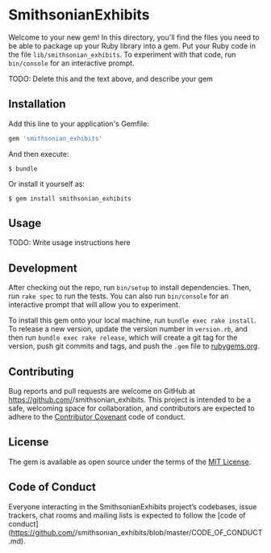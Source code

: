 # SmithsonianExhibits

Welcome to your new gem! In this directory, you'll find the files you need to be able to package up your Ruby library into a gem. Put your Ruby code in the file `lib/smithsonian_exhibits`. To experiment with that code, run `bin/console` for an interactive prompt.

TODO: Delete this and the text above, and describe your gem

## Installation

Add this line to your application's Gemfile:

```ruby
gem 'smithsonian_exhibits'
```

And then execute:

    $ bundle

Or install it yourself as:

    $ gem install smithsonian_exhibits

## Usage

TODO: Write usage instructions here

## Development

After checking out the repo, run `bin/setup` to install dependencies. Then, run `rake spec` to run the tests. You can also run `bin/console` for an interactive prompt that will allow you to experiment.

To install this gem onto your local machine, run `bundle exec rake install`. To release a new version, update the version number in `version.rb`, and then run `bundle exec rake release`, which will create a git tag for the version, push git commits and tags, and push the `.gem` file to [rubygems.org](https://rubygems.org).

## Contributing

Bug reports and pull requests are welcome on GitHub at https://github.com/<github username>/smithsonian_exhibits. This project is intended to be a safe, welcoming space for collaboration, and contributors are expected to adhere to the [Contributor Covenant](http://contributor-covenant.org) code of conduct.

## License

The gem is available as open source under the terms of the [MIT License](https://opensource.org/licenses/MIT).

## Code of Conduct

Everyone interacting in the SmithsonianExhibits project’s codebases, issue trackers, chat rooms and mailing lists is expected to follow the [code of conduct](https://github.com/<github username>/smithsonian_exhibits/blob/master/CODE_OF_CONDUCT.md).

